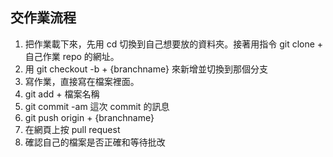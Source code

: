 ## 交作業流程
1. 把作業載下來，先用 cd 切換到自己想要放的資料夾。接著用指令 git clone + 自己作業 repo 的網址。
2. 用 git checkout -b + {branchname} 來新增並切換到那個分支
3. 寫作業，直接寫在檔案裡面。
4. git add + 檔案名稱
5. git commit -am 這次 commit 的訊息
6. git push origin + {branchname}
7. 在網頁上按 pull request
8. 確認自己的檔案是否正確和等待批改